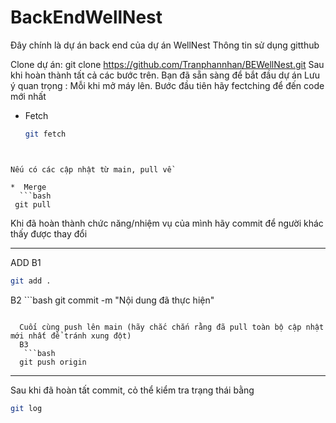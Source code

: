 # BackEndWellNest
Đây chính là dự án back end của dự án WellNest
Thông tin sử dụng gitthub 

Clone dự án:
git clone https://github.com/Tranphannhan/BEWellNest.git
Sau khi hoàn thành tất cả các bước trên. Bạn đã sẵn sàng để bắt đầu dự án Lưu ý quan trọng : Mỗi khi mở máy lên. Bước đầu tiên hãy fectching để đến code mới nhất

* Fetch
  ```bash 
  git fetch
```
  

Nếu có các cập nhật từ main, pull về

*  Merge
  ```bash 
 git pull
```
 

Khi đã hoàn thành chức năng/nhiệm vụ của mình hãy commit để người khác thấy được thay đổi

----- 

ADD 
  B1  
   ```bash 
 git add .
```
  

  B2 
     ```bash 
  git commit -m "Nội dung đã thực hiện"
```

  Cuối cùng push lên main (hãy chắc chắn rằng đã pull toàn bộ cập nhật mới nhất để tránh xung đột)
  B3   
   ```bash
  git push origin
```

----

Sau khi đã hoàn tất commit, cỏ thể kiểm tra trạng thái bằng

   ```bash
  git log
```
